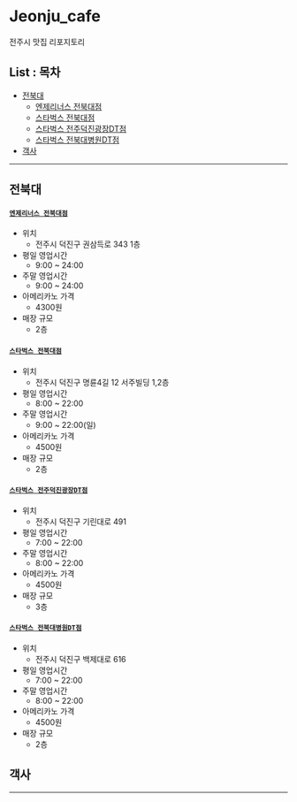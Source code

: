 Jeonju_cafe
===

전주시 맛집 리포지토리

List : 목차
---

- [전북대](#전북대)
   - [엔제리너스 전북대점](#엔제리너스-전북대점)
   - [스타벅스 전북대점](#스타벅스-전북대점)
   - [스타벅스 전주덕진광장DT점](#스타벅스-전주덕진광장DT점)
   - [스타벅스 전북대병원DT점](#스타벅스-전북대병원DT점)
- [객사](#객사)


***

## 전북대

#### [`엔제리너스 전북대점`](https://place.map.kakao.com/1022650344)
- 위치
  - 전주시 덕진구 권삼득로 343 1층
- 평일 영업시간
  - 9:00 ~ 24:00
- 주말 영업시간
  - 9:00 ~ 24:00
- 아메리카노 가격
  - 4300원
- 매장 규모
  - 2층


#### [`스타벅스 전북대점`](https://place.map.kakao.com/17884786)
- 위치
  - 전주시 덕진구 명륜4길 12 서주빌딩 1,2층
- 평일 영업시간
  - 8:00 ~ 22:00
- 주말 영업시간
  - 9:00 ~ 22:00(일)
- 아메리카노 가격
  - 4500원
- 매장 규모
  - 2층


#### [`스타벅스 전주덕진광장DT점`](https://place.map.kakao.com/1641572994)
- 위치
  - 전주시 덕진구 기린대로 491
- 평일 영업시간
  - 7:00 ~ 22:00
- 주말 영업시간
  - 8:00 ~ 22:00
- 아메리카노 가격
  - 4500원
- 매장 규모
  - 3층


#### [`스타벅스 전북대병원DT점`](https://place.map.kakao.com/1515973174)
- 위치
  - 전주시 덕진구 백제대로 616
- 평일 영업시간
  - 7:00 ~ 22:00
- 주말 영업시간
  - 8:00 ~ 22:00
- 아메리카노 가격
  - 4500원
- 매장 규모
  - 2층


## 객사


***
